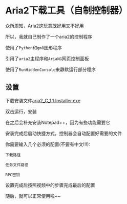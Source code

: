 # Aria2下载工具（自制控制器）
众所周知，Aria2这玩意既好用又不好用

所以，我就自己制作了一个aria2的控制程序

使用了`Python`和`gm8`图形程序

引用了`aria2`主程序和`AriaNG`网页控制面板

使用了`RunHiddenConsole`来静默运行部分程序
## 设置
下载安装文件[aria2_C_1.1.Installer.exe](https://github.com/Majjcom/aria2_C/releases/download/1.0/aria2_C_1.0.Installer.exe)

双击运行，安装

在之后会补充安装Notepad++，因为有些功能需要它

安装完成后启动快捷方式，控制器会自动配置好需要的文件

你需要输入几个必须的配置(不要有中文!!!):

`下载路径`

`任务文件路径`

`RPC密钥`

设置完成后按照视频中的步骤完成最后的配置

随后，就可以正常使用啦~~
